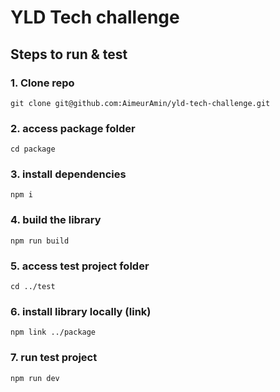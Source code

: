# YLD Tech challenge

## Steps to run & test

### 1. Clone repo
`git clone git@github.com:AimeurAmin/yld-tech-challenge.git`

### 2. access package folder
`cd package`

### 3. install dependencies
`npm i`

### 4. build the library
`npm run build`

### 5. access test project folder
`cd ../test`

### 6. install library locally (link)
`npm link ../package`

### 7. run test project
`npm run dev`
